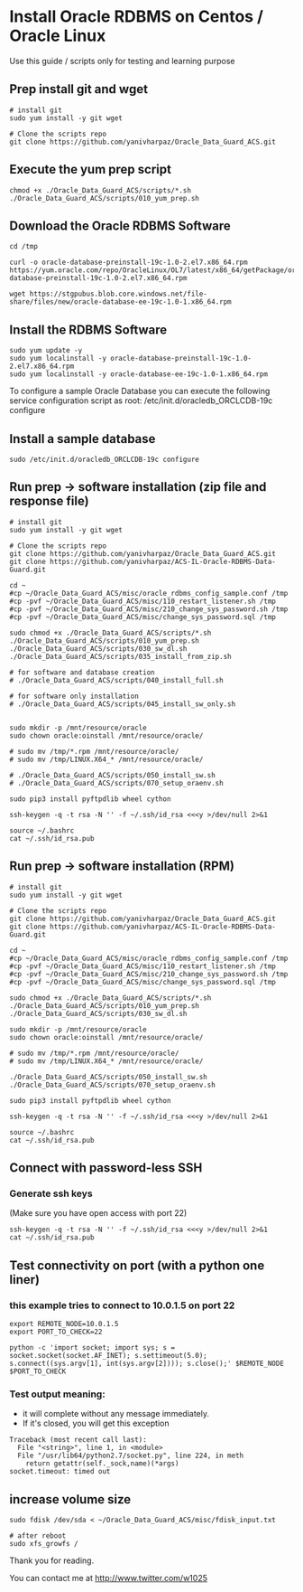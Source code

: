 # Install Oracle RDBMS on Centos / Oracle Linux  

Use this guide / scripts only for testing and learning purpose 


## Prep install git and wget
```
# install git
sudo yum install -y git wget

# Clone the scripts repo
git clone https://github.com/yanivharpaz/Oracle_Data_Guard_ACS.git  

```

## Execute the yum prep script
```
chmod +x ./Oracle_Data_Guard_ACS/scripts/*.sh
./Oracle_Data_Guard_ACS/scripts/010_yum_prep.sh
```

## Download the Oracle RDBMS Software
```
cd /tmp

curl -o oracle-database-preinstall-19c-1.0-2.el7.x86_64.rpm https://yum.oracle.com/repo/OracleLinux/OL7/latest/x86_64/getPackage/oracle-database-preinstall-19c-1.0-2.el7.x86_64.rpm

wget https://stgpubus.blob.core.windows.net/file-share/files/new/oracle-database-ee-19c-1.0-1.x86_64.rpm

```

## Install the RDBMS Software
```
sudo yum update -y
sudo yum localinstall -y oracle-database-preinstall-19c-1.0-2.el7.x86_64.rpm
sudo yum localinstall -y oracle-database-ee-19c-1.0-1.x86_64.rpm

```
  
To configure a sample Oracle Database you can execute the following service configuration script as root: /etc/init.d/oracledb_ORCLCDB-19c configure   

## Install a sample database
```
sudo /etc/init.d/oracledb_ORCLCDB-19c configure
```

## Run prep -> software installation (zip file and response file) 
```
# install git
sudo yum install -y git wget

# Clone the scripts repo
git clone https://github.com/yanivharpaz/Oracle_Data_Guard_ACS.git  
git clone https://github.com/yanivharpaz/ACS-IL-Oracle-RDBMS-Data-Guard.git  

cd ~
#cp ~/Oracle_Data_Guard_ACS/misc/oracle_rdbms_config_sample.conf /tmp
#cp -pvf ~/Oracle_Data_Guard_ACS/misc/110_restart_listener.sh /tmp
#cp -pvf ~/Oracle_Data_Guard_ACS/misc/210_change_sys_password.sh /tmp
#cp -pvf ~/Oracle_Data_Guard_ACS/misc/change_sys_password.sql /tmp

sudo chmod +x ./Oracle_Data_Guard_ACS/scripts/*.sh
./Oracle_Data_Guard_ACS/scripts/010_yum_prep.sh
./Oracle_Data_Guard_ACS/scripts/030_sw_dl.sh
./Oracle_Data_Guard_ACS/scripts/035_install_from_zip.sh

# for software and database creation
# ./Oracle_Data_Guard_ACS/scripts/040_install_full.sh

# for software only installation
# ./Oracle_Data_Guard_ACS/scripts/045_install_sw_only.sh


sudo mkdir -p /mnt/resource/oracle
sudo chown oracle:oinstall /mnt/resource/oracle/

# sudo mv /tmp/*.rpm /mnt/resource/oracle/
# sudo mv /tmp/LINUX.X64_* /mnt/resource/oracle/

# ./Oracle_Data_Guard_ACS/scripts/050_install_sw.sh
# ./Oracle_Data_Guard_ACS/scripts/070_setup_oraenv.sh

sudo pip3 install pyftpdlib wheel cython

ssh-keygen -q -t rsa -N '' -f ~/.ssh/id_rsa <<<y >/dev/null 2>&1

source ~/.bashrc
cat ~/.ssh/id_rsa.pub

```


## Run prep -> software installation (RPM) 
```
# install git
sudo yum install -y git wget

# Clone the scripts repo
git clone https://github.com/yanivharpaz/Oracle_Data_Guard_ACS.git  
git clone https://github.com/yanivharpaz/ACS-IL-Oracle-RDBMS-Data-Guard.git  

cd ~
#cp ~/Oracle_Data_Guard_ACS/misc/oracle_rdbms_config_sample.conf /tmp
#cp -pvf ~/Oracle_Data_Guard_ACS/misc/110_restart_listener.sh /tmp
#cp -pvf ~/Oracle_Data_Guard_ACS/misc/210_change_sys_password.sh /tmp
#cp -pvf ~/Oracle_Data_Guard_ACS/misc/change_sys_password.sql /tmp

sudo chmod +x ./Oracle_Data_Guard_ACS/scripts/*.sh
./Oracle_Data_Guard_ACS/scripts/010_yum_prep.sh
./Oracle_Data_Guard_ACS/scripts/030_sw_dl.sh

sudo mkdir -p /mnt/resource/oracle
sudo chown oracle:oinstall /mnt/resource/oracle/

# sudo mv /tmp/*.rpm /mnt/resource/oracle/
# sudo mv /tmp/LINUX.X64_* /mnt/resource/oracle/

./Oracle_Data_Guard_ACS/scripts/050_install_sw.sh
./Oracle_Data_Guard_ACS/scripts/070_setup_oraenv.sh

sudo pip3 install pyftpdlib wheel cython

ssh-keygen -q -t rsa -N '' -f ~/.ssh/id_rsa <<<y >/dev/null 2>&1

source ~/.bashrc
cat ~/.ssh/id_rsa.pub

```


## Connect with password-less SSH
### Generate ssh keys  
 (Make sure you have open access with port 22)
```
ssh-keygen -q -t rsa -N '' -f ~/.ssh/id_rsa <<<y >/dev/null 2>&1
cat ~/.ssh/id_rsa.pub

```

## Test connectivity on port (with a python one liner)
### this example tries to connect to 10.0.1.5 on port 22
```
export REMOTE_NODE=10.0.1.5
export PORT_TO_CHECK=22

python -c 'import socket; import sys; s = socket.socket(socket.AF_INET); s.settimeout(5.0); s.connect((sys.argv[1], int(sys.argv[2]))); s.close();' $REMOTE_NODE $PORT_TO_CHECK

```

### Test output meaning:
* it will complete without any message immediately. 
* If it's closed, you will get this exception  
```
Traceback (most recent call last):
  File "<string>", line 1, in <module>
  File "/usr/lib64/python2.7/socket.py", line 224, in meth
    return getattr(self._sock,name)(*args)
socket.timeout: timed out
```

## increase volume size
```
sudo fdisk /dev/sda < ~/Oracle_Data_Guard_ACS/misc/fdisk_input.txt

# after reboot
sudo xfs_growfs /

```


Thank you for reading.  
  

You can contact me at http://www.twitter.com/w1025
  
